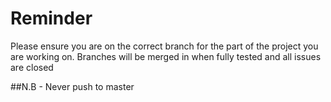 # Reminder
Please ensure you are on the correct branch for the part of the project you are working on.
Branches will be merged in when fully tested and all issues are closed

##N.B - Never push to master
